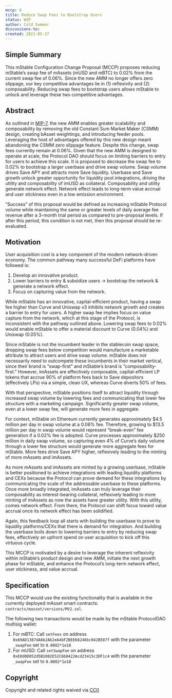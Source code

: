 ```yaml
---
mccp: 6
title: Reduce Swap Fees to Bootstrap Users
status: WIP
author: Cold Summer
discussions-to: 
created: 2021-05-17
---
```



## Simple Summary

This mStable Configuration Change Proposal (MCCP) proposes reducing mStable’s swap fee of mAssets (mUSD and mBTC) to 0.02% from the current swap fee of 0.06%. Since the new AMM no longer offers zero slippage, our key competitive advantages lie in (1) reflexivity and (2) composability. Reducing swap fees to bootstrap users allows mStable to unlock and leverage these two competitive advantages.


## Abstract

As outlined in [MIP-7](../MIPS/mip-7), the new AMM enables greater scalability and composability by removing the old Constant Sum Market Maker (CSMM) design, creating bAsset weightings, and introducing feeder pools. Leveraging the host of advantages offered by this new design meant abandoning the CSMM zero slippage feature. Despite this change, swap fees currently remain at 0.06%. Given that the new AMM is designed to operate at scale, the Protocol DAO should focus on limiting barriers to entry for users to achieve this scale. It is proposed to decrease the swap fee to 0.02% to bootstrap a larger userbase and drive swap volume. Swap volume drives Save APY and attracts more Save liquidity. Userbase and Save growth unlock greater opportunity for liquidity pool integrations, driving the utility and composability of imUSD as collateral. Composability and utility generate network effect. Network effect leads to long-term value accrual and user stickiness even in a low emission environment.

“Success” of this proposal would be defined as increasing mStable Protocol volume while maintaining the same or greater levels of daily average fee revenue after a 3-month trial period as compared to pre-proposal levels. If after this period, this condition is not met, then this proposal should be re-evaluated.

## Motivation

User acquisition cost is a key component of the modern network-driven economy. The common pathway many successful DeFi platforms have followed is:

1. Develop an innovative product.
2. Lower barriers to entry & subsidize users → bootstrap the network & generate a network effect.
3. Focus on capturing value from the network.

While mStable has an innovative, capital-efficient product, having a swap fee higher than Curve and Uniswap v3 inhibits network growth and creates a barrier to entry for users. A higher swap fee implies focus on value capture from the network, which at this stage of the Protocol, is inconsistent with the pathway outlined above. Lowering swap fees to 0.02% would enable mStable to offer a material discount to Curve (0.04%) and Uniswap (0.05%).

Since mStable is not the incumbent leader in the stablecoin swap space, dropping swap fees below competition would manufacture a marketable attribute to attract users and drive swap volume. mStable does not necessarily need to outcompete these incumbents in their market vertical, since their brand is “swap-first” and mStable’s brand is “composability-first.” However, imAssets are effectively composable, capital-efficient LP tokens that accrue 90% of platform fees back to Save depositors (effectively LPs) via a simple, clean UX, whereas Curve diverts 50% of fees.

With that perspective, mStable positions itself to attract liquidity through increased swap volume by lowering fees and communicating that lower fee structure with a marketing campaign. Significantly greater swap volume, even at a lower swap fee, will generate more fees in aggregate. 

For context, mStable on Ethereum currently generates approximately $4.5 million per day in swap volume at a 0.06% fee. Therefore, growing to $13.5 million per day in swap volume would represent “break-even” fee generation if a 0.02% fee is adopted. Curve processes approximately $250 million in daily swap volume, so capturing even 4% of Curve’s daily volume through a lower fee structure would generate more aggregate fees for mStable. More fees drive Save APY higher, reflexively leading to the minting of more mAssets and imAssets.

As more mAssets and imAssets are minted by a growing userbase, mStable is better positioned to achieve integrations with leading liquidity platforms and CEXs because the Protocol can prove demand for these integrations by communicating the scale of the addressable userbase to these platforms. Once more broadly integrated, imAssets can truly leverage their composability as interest-bearing collateral, reflexively leading to more minting of imAssets as now the assets have greater utility. With this utility, comes network effect. From there, the Protocol can shift focus toward value accrual once its network effect has been solidified. 

Again, this feedback loop all starts with building the userbase to prove to liquidity platforms/CEXs that there is demand for integration. And building the userbase boils down to lowering barriers to entry by reducing swap fees, effectively an upfront spend on user acquisition to kick off this virtuous cycle.

This MCCP is motivated by a desire to leverage the inherent reflexivity within mStable’s product design and new AMM, initiate the next growth phase for mStable, and enhance the Protocol’s long-term network effect, user stickiness, and value accrual.


## Specification

This MCCP would use the existing functionality that is available in the currently deployed mAsset smart contracts: `contracts/masset/versions/MV2.sol`. 

The following two transactions would be made by the mStable ProtocolDAO multisig wallet:

1. For mBTC: Call `setFees` on address `0x69AD1387dA6b2Ab2eA4bF2BEE68246bc042B587f` with the parameter `_swapFee` set to `0.0002*1e18`
2. For mUSD: Call `setSwapFee` on address `0xE0d0D052d5B1082E52C6b8422Acd23415c3DF1c4` with the parameter `_swapFee` set to `0.0002*1e18`


## Copyright

Copyright and related rights waived via [CC0](https://creativecommons.org/publicdomain/zero/1.0/)

